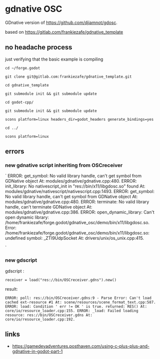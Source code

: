 # gdnative OSC

GDnative version of https://github.com/djiamnot/gdosc.

based on https://gitlab.com/frankiezafe/gdnative_template

## no headache process

just verifying that the basic example is compiling

`cd ~/forge.godot`

`git clone git@gitlab.com:frankiezafe/gdnative_template.git`

`cd gdnative_template`

`git submodule init && git submodule update`

`cd godot-cpp/`

`git submodule init && git submodule update`

`scons platform=linux headers_dir=godot_headers generate_bindings=yes`

`cd ../`

`scons platform=linux`


## errors

### new gdnative script inheriting from OSCreceiver

`
ERROR: get_symbol: No valid library handle, can't get symbol from GDNative object
   At: modules/gdnative/gdnative.cpp:480.
ERROR: init_library: No nativescript_init in "res://bin/x11/libgdosc.so" found
   At: modules/gdnative/nativescript/nativescript.cpp:1493.
ERROR: get_symbol: No valid library handle, can't get symbol from GDNative object
   At: modules/gdnative/gdnative.cpp:480.
ERROR: terminate: No valid library handle, can't terminate GDNative object
   At: modules/gdnative/gdnative.cpp:386.
ERROR: open_dynamic_library: Can't open dynamic library: /home/frankiezafe/forge.godot/gdnative_osc/demo/bin/x11/libgdosc.so. Error: /home/frankiezafe/forge.godot/gdnative_osc/demo/bin/x11/libgdosc.so: undefined symbol: _ZTI9UdpSocket
   At: drivers/unix/os_unix.cpp:415.

`

### new gdscript

gdscript :

`receiver = load("res://bin/OSCreceiver.gdns").new()`

result:

`
ERROR: poll: res://bin/OSCreceiver.gdns:9 - Parse Error: Can't load cached ext-resource #1
   At: scene/resources/scene_format_text.cpp:587.
ERROR: load: Condition ' err != OK ' is true. returned: RES()
   At: core/io/resource_loader.cpp:155.
ERROR: _load: Failed loading resource: res://bin/OSCreceiver.gdns
   At: core/io/resource_loader.cpp:192.
 `


## links

* https://gamedevadventures.posthaven.com/using-c-plus-plus-and-gdnative-in-godot-part-1
